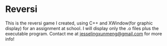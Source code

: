 # Reversi
This is the reversi game I created, using C++ and XWindow(for graphic display) for an assignment at school. I will display only the .o files plus the executable program. Contact me at jesselingxunmeng@gmail.com for more info! 
